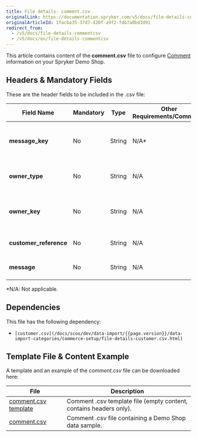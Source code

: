 ```yaml
---
title: File details- comment.csv
originalLink: https://documentation.spryker.com/v5/docs/file-details-commentcsv
originalArticleId: 1facba35-37d7-420f-a9f2-fdb7a0bd3d91
redirect_from:
  - /v5/docs/file-details-commentcsv
  - /v5/docs/en/file-details-commentcsv
---
```


This article contains content of the **comment.csv** file to configure [Comment](/docs/scos/user/features/{{page.version}}/comments-feature-overview.html)  information on your Spryker Demo Shop.

## Headers & Mandatory Fields 
These are the header fields to be included in the .csv file:

| Field Name | Mandatory | Type | Other Requirements/Comments | Description |
| --- | --- | --- | --- | --- |
| **message_key** | No | String |N/A* | Identifier of the message with the comment. |
| **owner_type** | No | String |N/A | Owner type that issued the comment. |
| **owner_key** | No | String |N/A | Owner key identifier who issued the comment. |
| **customer_reference** | No | String |N/A |Reference of the customer.  |
| **message** | No | String |N/A |Message with the comment.  |
*N/A: Not applicable.

## Dependencies

This file has the following dependency:
*     [customer.csv](/docs/scos/dev/data-import/{{page.version}}/data-import-categories/commerce-setup/file-details-customer.csv.html)

## Template File & Content Example
A template and an example of the *comment.csv*  file can be downloaded here:

| File | Description |
| --- | --- |
| [comment.csv template](https://spryker.s3.eu-central-1.amazonaws.com/docs/Developer+Guide/Back-End/Data+Manipulation/Data+Ingestion/Data+Import/Data+Import+Categories/Miscellaneous/Template+comment.csv) | Comment .csv template file (empty content, contains headers only). |
| [comment.csv](https://spryker.s3.eu-central-1.amazonaws.com/docs/Developer+Guide/Back-End/Data+Manipulation/Data+Ingestion/Data+Import/Data+Import+Categories/Miscellaneous/comment.csv) | Comment .csv file containing a Demo Shop data sample. |
